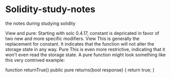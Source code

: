 # Solidity-study-notes
the notes during studying solidity

View and pure:
Starting with solc 0.4.17, constant is depricated in favor of two new and more specific modifiers.
View This is generally the replacement for constant. It indicates that the function will not alter the storage state in any way.
Pure This is even more restrictive, indicating that it won't even read the storage state.
A pure function might look something like this very contrived example:

function returnTrue() public pure returns(bool response) {
    return true;
}
